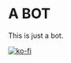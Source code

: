 # A BOT
This is just a bot.

[![ko-fi](https://www.ko-fi.com/img/githubbutton_sm.svg)](https://ko-fi.com/I2I8RLJF)
